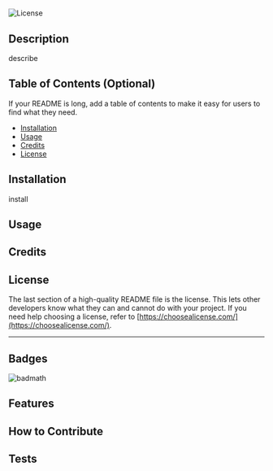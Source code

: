 # <Your-Project-Title fnode>
![License](https://img.shields.io/badge/0BSD-blue.svg)

## Description
 describe
 ## Table of Contents (Optional)

If your README is long, add a table of contents to make it easy for users to find what they need.

- [Installation](#installation)
- [Usage](#usage)
- [Credits](#credits)
- [License](#license)

## Installation
 install
## Usage 
## Credits
## License 
The last section of a high-quality README file is the license. This lets other developers know what they can and cannot do with your project. If you need help choosing a license, refer to [https://choosealicense.com/](https://choosealicense.com/).

---
## Badges
![badmath](https://img.shields.io/github/languages/top/lernantino/badmath)

## Features
## How to Contribute

## Tests

